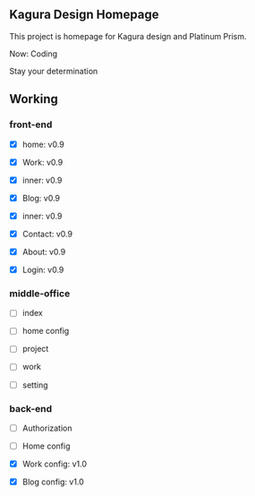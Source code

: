 ## Kagura Design Homepage

This project is homepage for Kagura design and Platinum Prism.

Now: Coding

Stay your determination

## Working

### front-end

- [x] home: v0.9

- [x] Work: v0.9

- [x] inner: v0.9

- [x] Blog: v0.9

- [x] inner: v0.9

- [x] Contact: v0.9

- [x] About: v0.9

- [x] Login: v0.9

### middle-office

- [ ] index

- [ ] home config

- [ ] project

- [ ] work

- [ ] setting

### back-end

- [ ] Authorization

- [ ] Home config

- [x] Work config: v1.0

- [x] Blog config: v1.0
